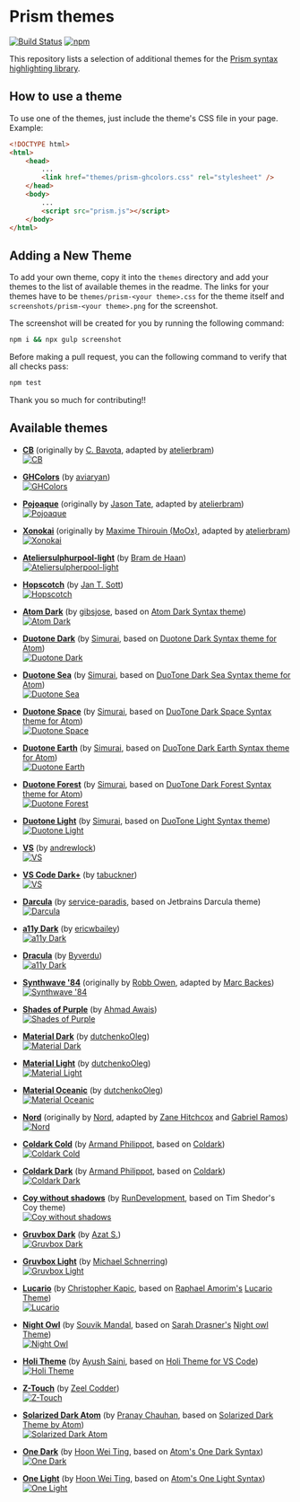 # Prism themes

[![Build Status](https://github.com/PrismJS/prism-themes/workflows/CI/badge.svg)](https://github.com/PrismJS/prism-themes/actions)
[![npm](https://img.shields.io/npm/dw/prism-themes.svg)](https://www.npmjs.com/package/prism-themes)

This repository lists a selection of additional themes for the [Prism syntax highlighting library](http://prismjs.com/).

## How to use a theme

To use one of the themes, just include the theme's CSS file in your page. Example:

```html
<!DOCTYPE html>
<html>
    <head>
        ...
        <link href="themes/prism-ghcolors.css" rel="stylesheet" />
    </head>
    <body>
        ...
        <script src="prism.js"></script>
    </body>
</html>
```

## Adding a New Theme

To add your own theme, copy it into the `themes` directory and add your themes to the list of available themes in the readme.
The links for your themes have to be `themes/prism-<your theme>.css` for the theme itself and `screenshots/prism-<your theme>.png` for the screenshot.

The screenshot will be created for you by running the following command:

```bash
npm i && npx gulp screenshot
```

Before making a pull request, you can the following command to verify that all checks pass:

```bash
npm test
```

Thank you so much for contributing!!

## Available themes

* [__CB__](themes/prism-cb.css) (originally by [C. Bavota](https://bitbucket.org/cbavota), adapted by [atelierbram](https://github.com/atelierbram))<br />
[![CB](screenshots/prism-cb.png)](themes/prism-cb.css)

* [__GHColors__](themes/prism-ghcolors.css) (by [aviaryan](https://github.com/aviaryan))<br />
[![GHColors](screenshots/prism-ghcolors.png)](themes/prism-ghcolors.css)

* [__Pojoaque__](themes/prism-pojoaque.css) (originally by [Jason Tate](http://web-cms-designs.com/ftopict-10-pojoaque-style-for-highlight-js-code-highlighter.html), adapted by [atelierbram](https://github.com/atelierbram))<br />
[![Pojoaque](screenshots/prism-pojoaque.png)](themes/prism-pojoaque.css)

* [__Xonokai__](themes/prism-xonokai.css) (originally by [Maxime Thirouin (MoOx)](https://github.com/MoOx), adapted by [atelierbram](https://github.com/atelierbram))<br />
[![Xonokai](screenshots/prism-xonokai.png)](themes/prism-xonokai.css)

* [__Ateliersulphurpool-light__](themes/prism-base16-ateliersulphurpool.light.css) (by [Bram de Haan](https://github.com/atelierbram))<br />
[![Ateliersulpherpool-light](screenshots/prism-base16-ateliersulphurpool.light.png)](themes/prism-base16-ateliersulphurpool.light.css)

* [__Hopscotch__](themes/prism-hopscotch.css) (by [Jan T. Sott](https://github.com/idleberg))<br />
[![Hopscotch](screenshots/prism-hopscotch.png)](themes/prism-hopscotch.css)

* [__Atom Dark__](themes/prism-atom-dark.css) (by [gibsjose](https://github.com/gibsjose), based on [Atom Dark Syntax theme](https://github.com/atom/atom-dark-syntax))<br />
[![Atom Dark](screenshots/prism-atom-dark.png)](themes/prism-atom-dark.css)

* [__Duotone Dark__](themes/prism-duotone-dark.css) (by [Simurai](https://github.com/simurai), based on [Duotone Dark Syntax theme for Atom](https://github.com/simurai/duotone-dark-syntax))<br />
[![Duotone Dark](screenshots/prism-duotone-dark.png)](themes/prism-duotone-dark.css)

* [__Duotone Sea__](themes/prism-duotone-sea.css) (by [Simurai](https://github.com/simurai), based on [DuoTone Dark Sea Syntax theme for Atom](https://github.com/simurai/duotone-dark-sea-syntax))<br />
[![Duotone Sea](screenshots/prism-duotone-sea.png)](themes/prism-duotone-sea.css)

* [__Duotone Space__](themes/prism-duotone-space.css) (by [Simurai](https://github.com/simurai), based on [DuoTone Dark Space Syntax theme for Atom](https://github.com/simurai/duotone-dark-space-syntax))<br />
[![Duotone Space](screenshots/prism-duotone-space.png)](themes/prism-duotone-space.css)

* [__Duotone Earth__](themes/prism-duotone-earth.css) (by [Simurai](https://github.com/simurai), based on [DuoTone Dark Earth Syntax theme for Atom](https://github.com/simurai/duotone-dark-earth-syntax))<br />
[![Duotone Earth](screenshots/prism-duotone-earth.png)](themes/prism-duotone-earth.css)

* [__Duotone Forest__](themes/prism-duotone-forest.css) (by [Simurai](https://github.com/simurai), based on [DuoTone Dark Forest Syntax theme for Atom](https://github.com/simurai/duotone-dark-forest-syntax))<br />
[![Duotone Forest](screenshots/prism-duotone-forest.png)](themes/prism-duotone-forest.css)

* [__Duotone Light__](themes/prism-duotone-light.css) (by [Simurai](https://github.com/simurai), based on [DuoTone Light Syntax theme](https://github.com/simurai/duotone-light-syntax))<br />
[![Duotone Light](screenshots/prism-duotone-light.png)](themes/prism-duotone-light.css)

* [__VS__](themes/prism-vs.css) (by [andrewlock](https://github.com/andrewlock))<br />
[![VS](screenshots/prism-vs.png)](themes/prism-vs.css)

* [__VS Code Dark+__](themes/prism-vsc-dark-plus.css) (by [tabuckner](https://github.com/tabuckner))<br />
[![VS](screenshots/prism-vsc-dark-plus.png)](themes/prism-vsc-dark-plus.css)

* [__Darcula__](themes/prism-darcula.css) (by [service-paradis](https://github.com/service-paradis), based on Jetbrains Darcula theme)<br />
[![Darcula](screenshots/prism-darcula.png)](themes/prism-darcula.css)

* [__a11y Dark__](themes/prism-a11y-dark.css) (by [ericwbailey](https://github.com/ericwbailey))<br />
[![a11y Dark](screenshots/prism-a11y-dark.png)](themes/prism-a11y-dark.css)

* [__Dracula__](themes/prism-dracula.css) (by [Byverdu](https://github.com/byverdu))<br />
[![a11y Dark](screenshots/prism-dracula.png)](themes/prism-dracula.css)

* [__Synthwave '84__](themes/prism-synthwave84.css) (originally by [Robb Owen](https://github.com/robb0wen), adapted by [Marc Backes](https://github.com/themarcba))<br />
[![Synthwave '84](screenshots/prism-synthwave84.png)](themes/prism-synthwave84.css)

* [__Shades of Purple__](themes/prism-shades-of-purple.css) (by [Ahmad Awais](https://github.com/ahmadawais))<br />
[![Shades of Purple](screenshots/prism-shades-of-purple.png)](themes/prism-shades-of-purple.css)

* [__Material Dark__](themes/prism-material-dark.css) (by [dutchenkoOleg](https://github.com/dutchenkoOleg))<br />
[![Material Dark](screenshots/prism-material-dark.png)](themes/prism-material-dark.css)

* [__Material Light__](themes/prism-material-light.css) (by [dutchenkoOleg](https://github.com/dutchenkoOleg))<br />
[![Material Light](screenshots/prism-material-light.png)](themes/prism-material-light.css)

* [__Material Oceanic__](themes/prism-material-oceanic.css) (by [dutchenkoOleg](https://github.com/dutchenkoOleg))<br />
[![Material Oceanic](screenshots/prism-material-oceanic.png)](themes/prism-material-oceanic.css)

* [__Nord__](themes/prism-nord.css) (originally by [Nord](https://www.nordtheme.com/), adapted by [Zane Hitchcox](https://github.com/zwhitchcox) and [Gabriel Ramos](https://github.com/gabrieluizramos))<br />
[![Nord](screenshots/prism-nord.png)](themes/prism-nord.css)

* [__Coldark Cold__](themes/prism-coldark-cold.css) (by [Armand Philippot](https://github.com/ArmandPhilippot), based on [Coldark](https://github.com/ArmandPhilippot/coldark))<br />
[![Coldark Cold](screenshots/prism-coldark-cold.png)](themes/prism-coldark-cold.css)

* [__Coldark Dark__](themes/prism-coldark-dark.css) (by [Armand Philippot](https://github.com/ArmandPhilippot), based on [Coldark](https://github.com/ArmandPhilippot/coldark))<br />
[![Coldark Dark](screenshots/prism-coldark-dark.png)](themes/prism-coldark-dark.css)

* [__Coy without shadows__](themes/prism-coy-without-shadows.css) (by [RunDevelopment](https://github.com/RunDevelopment), based on Tim Shedor's Coy theme)<br />
[![Coy without shadows](screenshots/prism-coy-without-shadows.png)](themes/prism-coy-without-shadows.css)

* [__Gruvbox Dark__](themes/prism-gruvbox-dark.css) (by [Azat S.](https://github.com/azat-io))<br />
[![Gruvbox Dark](screenshots/prism-gruvbox-dark.png)](themes/prism-gruvbox-dark.css)

* [__Gruvbox Light__](themes/prism-gruvbox-light.css) (by [Michael Schnerring](https://github.com/schnerring))<br />
[![Gruvbox Light](screenshots/prism-gruvbox-light.png)](themes/prism-gruvbox-light.css)

* [__Lucario__](themes/prism-lucario.css) (by [Christopher Kapic](https://github.com/christopher-kapic), based on [Raphael Amorim's](https://github.com/raphamorim) [Lucario Theme](https://github.com/raphamorim/lucario))<br />
[![Lucario](screenshots/prism-lucario.png)](themes/prism-lucario.css)

* [__Night Owl__](themes/prism-night-owl.css) (by [Souvik Mandal](https://github.com/SimpleIndian), based on [Sarah Drasner's](https://github.com/sdras) [Night owl Theme](https://github.com/sdras/night-owl-vscode-theme))<br />
[![Night Owl](screenshots/prism-night-owl.png)](themes/prism-night-owl.css)

* [__Holi Theme__](themes/prism-holi-theme.css) (by [Ayush Saini](https://github.com/AyushSaini00), based on [Holi Theme for VS Code](https://github.com/AyushSaini00/holi-theme))<br />
[![Holi Theme](screenshots/prism-holi-theme.png)](themes/prism-holi-theme.css)

* [__Z-Touch__](themes/prism-z-touch.css) (by [Zeel Codder](https://github.com/zeel-codder))<br />
[![Z-Touch](screenshots/prism-z-touch.png)](themes/prism-z-touch.css)

* [__Solarized Dark Atom__](themes/prism-solarized-dark-atom.css) (by [Pranay Chauhan](https://github.com/PranayChauhan2516), based on [Solarized Dark Theme by Atom](https://github.com/atom/solarized-dark-syntax))<br />
[![Solarized Dark Atom](screenshots/prism-solarized-dark-atom.png)](themes/prism-solarized-dark-atom.css)

* [__One Dark__](themes/prism-one-dark.css) (by [Hoon Wei Ting](https://github.com/hoonweiting), based on [Atom's One Dark Syntax](https://github.com/atom/atom/tree/master/packages/one-dark-syntax))<br />
[![One Dark](screenshots/prism-one-dark.png)](themes/prism-one-dark.css)

* [__One Light__](themes/prism-one-light.css) (by [Hoon Wei Ting](https://github.com/hoonweiting), based on [Atom's One Light Syntax](https://github.com/atom/atom/tree/master/packages/one-light-syntax))<br />
[![One Light](screenshots/prism-one-light.png)](themes/prism-one-light.css)
